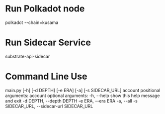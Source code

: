 # Run Polkadot node 
polkadot --chain=kusama

# Run Sidecar Service 
substrate-api-sidecar

# Command Line Use

main.py [-h] [-d DEPTH] [-e ERA] [-a] [-s SIDECAR_URL] account
positional arguments:
  account
optional arguments:
  -h, --help            show this help message and exit
  -d DEPTH, --depth DEPTH
  -e ERA, --era ERA
  -a, --all
  -s SIDECAR_URL, --sidecar-url SIDECAR_URL
